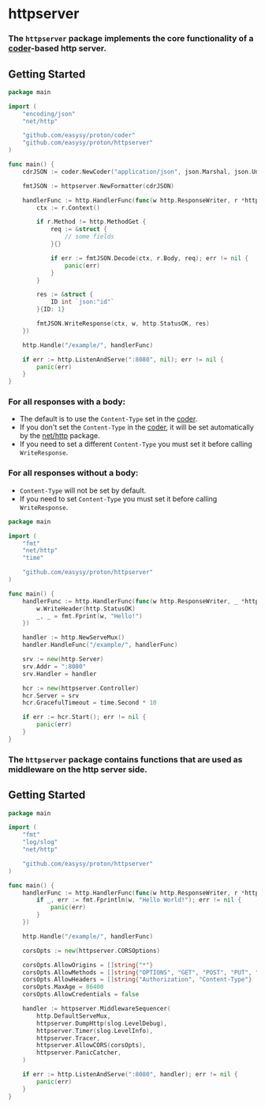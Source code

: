 # httpserver

### The `httpserver` package implements the core functionality of a [coder](https://github.com/easysy/proton/blob/main/coder/README.md)-based http server.

## Getting Started

```go
package main

import (
	"encoding/json"
	"net/http"

	"github.com/easysy/proton/coder"
	"github.com/easysy/proton/httpserver"
)

func main() {
	cdrJSON := coder.NewCoder("application/json", json.Marshal, json.Unmarshal, false)

	fmtJSON := httpserver.NewFormatter(cdrJSON)

	handlerFunc := http.HandlerFunc(func(w http.ResponseWriter, r *http.Request) {
		ctx := r.Context()

		if r.Method != http.MethodGet {
			req := &struct {
				// some fields
			}{}

			if err := fmtJSON.Decode(ctx, r.Body, req); err != nil {
				panic(err)
			}
		}

		res := &struct {
			ID int `json:"id"`
		}{ID: 1}

		fmtJSON.WriteResponse(ctx, w, http.StatusOK, res)
	})

	http.Handle("/example/", handlerFunc)

	if err := http.ListenAndServe(":8080", nil); err != nil {
		panic(err)
	}
}

```

### For all responses with a body:

- The default is to use the `Content-Type` set in
  the [coder](https://github.com/easysy/proton/blob/main/coder/README.md).
- If you don't set the `Content-Type` in
  the [coder](https://github.com/easysy/proton/blob/main/coder/README.md), it
  will be set automatically by the [net/http](https://pkg.go.dev/net/http) package.
- If you need to set a different `Content-Type` you must set it before calling `WriteResponse`.

### For all responses without a body:

- `Content-Type` will not be set by default.
- If you need to set `Content-Type` you must set it before calling `WriteResponse`.

```go
package main

import (
	"fmt"
	"net/http"
	"time"

	"github.com/easysy/proton/httpserver"
)

func main() {
	handlerFunc := http.HandlerFunc(func(w http.ResponseWriter, _ *http.Request) {
		w.WriteHeader(http.StatusOK)
		_, _ = fmt.Fprint(w, "Hello!")
	})

	handler := http.NewServeMux()
	handler.HandleFunc("/example/", handlerFunc)

	srv := new(http.Server)
	srv.Addr = ":8080"
	srv.Handler = handler

	hcr := new(httpserver.Controller)
	hcr.Server = srv
	hcr.GracefulTimeout = time.Second * 10

	if err := hcr.Start(); err != nil {
		panic(err)
	}
}

```

### The `httpserver` package contains functions that are used as middleware on the http server side.

## Getting Started

```go
package main

import (
	"fmt"
	"log/slog"
	"net/http"

	"github.com/easysy/proton/httpserver"
)

func main() {
	handlerFunc := http.HandlerFunc(func(w http.ResponseWriter, r *http.Request) {
		if _, err := fmt.Fprintln(w, "Hello World!"); err != nil {
			panic(err)
		}
	})

	http.Handle("/example/", handlerFunc)

	corsOpts := new(httpserver.CORSOptions)

	corsOpts.AllowOrigins = []string{"*"}
	corsOpts.AllowMethods = []string{"OPTIONS", "GET", "POST", "PUT", "PATCH", "DELETE"}
	corsOpts.AllowHeaders = []string{"Authorization", "Content-Type"}
	corsOpts.MaxAge = 86400
	corsOpts.AllowCredentials = false

	handler := httpserver.MiddlewareSequencer(
		http.DefaultServeMux,
		httpserver.DumpHttp(slog.LevelDebug),
		httpserver.Timer(slog.LevelInfo),
		httpserver.Tracer,
		httpserver.AllowCORS(corsOpts),
		httpserver.PanicCatcher,
	)

	if err := http.ListenAndServe(":8080", handler); err != nil {
		panic(err)
	}
}

```
